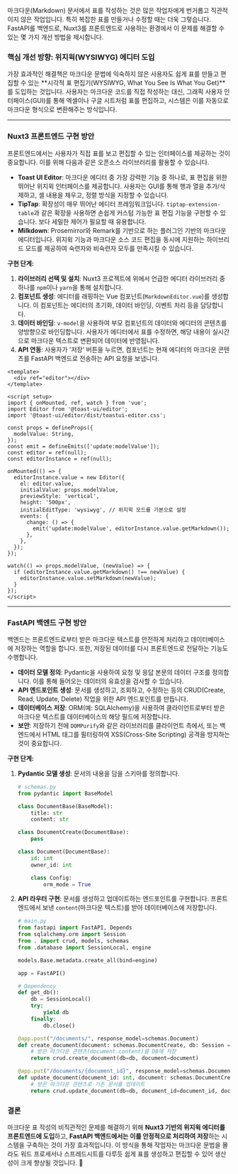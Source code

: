 마크다운(Markdown) 문서에서 표를 작성하는 것은 많은 작업자에게 번거롭고 직관적이지 않은 작업입니다. 특히 복잡한 표를 만들거나 수정할 때는 더욱 그렇습니다. FastAPI를 백엔드로, Nuxt3를 프론트엔드로 사용하는 환경에서 이 문제를 해결할 수 있는 몇 가지 개선 방법을 제시합니다.

### **핵심 개선 방향: 위지윅(WYSIWYG) 에디터 도입**

가장 효과적인 해결책은 마크다운 문법에 익숙하지 않은 사용자도 쉽게 표를 만들고 편집할 수 있는 \*\*시각적 표 편집기(WYSIWYG, What You See Is What You Get)\*\*를 도입하는 것입니다. 사용자는 마크다운 코드를 직접 작성하는 대신, 그래픽 사용자 인터페이스(GUI)를 통해 엑셀이나 구글 시트처럼 표를 편집하고, 시스템은 이를 자동으로 마크다운 형식으로 변환해주는 방식입니다.

-----

### **Nuxt3 프론트엔드 구현 방안**

프론트엔드에서는 사용자가 직접 표를 보고 편집할 수 있는 인터페이스를 제공하는 것이 중요합니다. 이를 위해 다음과 같은 오픈소스 라이브러리를 활용할 수 있습니다.

  * **Toast UI Editor**: 마크다운 에디터 중 가장 강력한 기능 중 하나로, 표 편집을 위한 뛰어난 위지윅 인터페이스를 제공합니다. 사용자는 GUI를 통해 행과 열을 추가/삭제하고, 셀 내용을 채우고, 정렬 방식을 지정할 수 있습니다.
  * **TipTap**: 확장성이 매우 뛰어난 에디터 프레임워크입니다. `tiptap-extension-table`과 같은 확장을 사용하면 손쉽게 커스텀 가능한 표 편집 기능을 구현할 수 있습니다. 보다 세밀한 제어가 필요할 때 유용합니다.
  * **Milkdown**: Prosemirror와 Remark를 기반으로 하는 플러그인 기반의 마크다운 에디터입니다. 위지윅 기능과 마크다운 소스 코드 편집을 동시에 지원하는 하이브리드 모드를 제공하여 숙련자와 비숙련자 모두를 만족시킬 수 있습니다.

**구현 단계:**

1.  **라이브러리 선택 및 설치**: Nuxt3 프로젝트에 위에서 언급한 에디터 라이브러리 중 하나를 `npm`이나 `yarn`을 통해 설치합니다.
2.  **컴포넌트 생성**: 에디터를 래핑하는 Vue 컴포넌트(`MarkdownEditor.vue`)를 생성합니다. 이 컴포넌트는 에디터의 초기화, 데이터 바인딩, 이벤트 처리 등을 담당합니다.
3.  **데이터 바인딩**: `v-model`을 사용하여 부모 컴포넌트의 데이터와 에디터의 콘텐츠를 양방향으로 바인딩합니다. 사용자가 에디터에서 표를 수정하면, 해당 내용이 실시간으로 마크다운 텍스트로 변환되어 데이터에 반영됩니다.
4.  **API 연동**: 사용자가 '저장' 버튼을 누르면, 컴포넌트는 현재 에디터의 마크다운 콘텐츠를 FastAPI 백엔드로 전송하는 API 요청을 보냅니다.

<!-- end list -->

```vue
<template>
  <div ref="editor"></div>
</template>

<script setup>
import { onMounted, ref, watch } from 'vue';
import Editor from '@toast-ui/editor';
import '@toast-ui/editor/dist/toastui-editor.css';

const props = defineProps({
  modelValue: String,
});
const emit = defineEmits(['update:modelValue']);
const editor = ref(null);
const editorInstance = ref(null);

onMounted(() => {
  editorInstance.value = new Editor({
    el: editor.value,
    initialValue: props.modelValue,
    previewStyle: 'vertical',
    height: '500px',
    initialEditType: 'wysiwyg', // 위지윅 모드를 기본으로 설정
    events: {
      change: () => {
        emit('update:modelValue', editorInstance.value.getMarkdown());
      },
    },
  });
});

watch(() => props.modelValue, (newValue) => {
  if (editorInstance.value.getMarkdown() !== newValue) {
    editorInstance.value.setMarkdown(newValue);
  }
});
</script>
```

-----

### **FastAPI 백엔드 구현 방안**

백엔드는 프론트엔드로부터 받은 마크다운 텍스트를 안전하게 처리하고 데이터베이스에 저장하는 역할을 합니다. 또한, 저장된 데이터를 다시 프론트엔드로 전달하는 기능도 수행합니다.

  * **데이터 모델 정의**: Pydantic을 사용하여 요청 및 응답 본문의 데이터 구조를 정의합니다. 이를 통해 들어오는 데이터의 유효성을 검사할 수 있습니다.
  * **API 엔드포인트 생성**: 문서를 생성하고, 조회하고, 수정하는 등의 CRUD(Create, Read, Update, Delete) 작업을 위한 API 엔드포인트를 만듭니다.
  * **데이터베이스 저장**: ORM(예: SQLAlchemy)을 사용하여 클라이언트로부터 받은 마크다운 텍스트를 데이터베이스의 해당 필드에 저장합니다.
  * **보안**: 저장하기 전에 `DOMPurify`와 같은 라이브러리를 클라이언트 측에서, 또는 백엔드에서 HTML 태그를 필터링하여 XSS(Cross-Site Scripting) 공격을 방지하는 것이 중요합니다.

**구현 단계:**

1.  **Pydantic 모델 생성**: 문서의 내용을 담을 스키마를 정의합니다.

    ```python
    # schemas.py
    from pydantic import BaseModel

    class DocumentBase(BaseModel):
        title: str
        content: str

    class DocumentCreate(DocumentBase):
        pass

    class Document(DocumentBase):
        id: int
        owner_id: int

        class Config:
            orm_mode = True
    ```

2.  **API 라우터 구현**: 문서를 생성하고 업데이트하는 엔드포인트를 구현합니다. 프론트엔드에서 보낸 `content`(마크다운 텍스트)를 받아 데이터베이스에 저장합니다.

    ```python
    # main.py
    from fastapi import FastAPI, Depends
    from sqlalchemy.orm import Session
    from . import crud, models, schemas
    from .database import SessionLocal, engine

    models.Base.metadata.create_all(bind=engine)

    app = FastAPI()

    # Dependency
    def get_db():
        db = SessionLocal()
        try:
            yield db
        finally:
            db.close()

    @app.post("/documents/", response_model=schemas.Document)
    def create_document(document: schemas.DocumentCreate, db: Session = Depends(get_db)):
        # 받은 마크다운 콘텐츠(document.content)를 DB에 저장
        return crud.create_document(db=db, document=document)

    @app.put("/documents/{document_id}", response_model=schemas.Document)
    def update_document(document_id: int, document: schemas.DocumentCreate, db: Session = Depends(get_db)):
        # 받은 마크다운 콘텐츠로 기존 문서를 업데이트
        return crud.update_document(db=db, document_id=document_id, document=document)
    ```

### **결론**

마크다운 표 작성의 비직관적인 문제를 해결하기 위해 **Nuxt3 기반의 위지윅 에디터를 프론트엔드에 도입**하고, **FastAPI 백엔드에서는 이를 안정적으로 처리하여 저장**하는 시스템을 구축하는 것이 가장 효과적입니다. 이 방식을 통해 작업자는 마크다운 문법을 몰라도 워드 프로세서나 스프레드시트를 다루듯 쉽게 표를 생성하고 편집할 수 있어 생산성이 크게 향상될 것입니다. 🚀